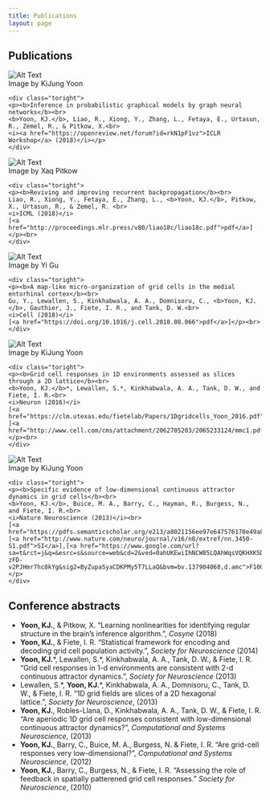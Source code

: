 ```yaml
---
title: Publications
layout: page
---
```


<!-- <p>I was a postdoctoral researcher in <a href="http://xaqlab.com" target="_blank">Xaq Pitkow</a>'s lab at Baylor College of Medicine and Rice University. My recent work lies on the intersection of probabilistic graphical models and neural networks, to reproduce the brain's inference algorithm.</p>-->

<!-- <p>Prior to that, I obtained a PhD in 2015 in the Department of Electrical and Computer Engineering at UT Austin, in <a href="http://clm.utexas.edu/fietelab" target="_blank">Ila Fiete</a>'s lab. My research in the Fiete group focused on neural coding, dynamics of neural networks, and Bayesian inference for studying neural representations of space in the brain.</p><br>-->

<h2>Publications</h2>
<div class="side-by-side">
    <div class="toleft">
        <img class="image" src="https://kijungyoon.github.io/assets/images/inference_gnn.png" alt="Alt Text">
        <figcaption class="caption">Image by KiJung Yoon</figcaption>
    </div>

    <div class="toright">
    <p><b>Inference in probabilistic graphical models by graph neural networks</b><br>
    <b>Yoon, KJ.</b>, Liao, R., Xiong, Y., Zhang, L., Fetaya, E., Urtasun, R., Zemel, R., & Pitkow, X.<br>
	<i><a href="https://openreview.net/forum?id=rkN1pF1vz">ICLR Workshop</a> (2018)</i></p>
    </div>
</div>

<div class="side-by-side">
    <div class="toleft">
        <img class="image" src="https://kijungyoon.github.io/assets/images/rbp.png" alt="Alt Text">
	<figcaption class="caption">Image by Xaq Pitkow</figcaption>
    </div>

    <div class="toright">
    <p><b>Reviving and improving recurrent backpropagation</b><br>
    Liao, R., Xiong, Y., Fetaya, E., Zhang, L., <b>Yoon, KJ.</b>, Pitkow, X., Urtasun, R., & Zemel, R. <br>
	<i>ICML (2018)</i>
	[<a href="http://proceedings.mlr.press/v80/liao18c/liao18c.pdf">pdf</a>]</p><br>
    </div>
</div>

<div class="side-by-side">
    <div class="toleft">
        <img class="image" src="https://kijungyoon.github.io/assets/images/micro_gc.png" alt="Alt Text">
        <figcaption class="caption">Image by Yi Gu</figcaption>
    </div>

    <div class="toright">
    <p><b>A map-like micro-organization of grid cells in the medial entorhinal cortex</b><br>
    Gu, Y., Lewallen, S., Kinkhabwala, A. A., Domnisoru, C., <b>Yoon, KJ.</b>, Gauthier, J., Fiete, I. R., and Tank, D. W.<br>
	<i>Cell (2018)</i>
	[<a href="https://doi.org/10.1016/j.cell.2018.08.066">pdf</a>]</p><br>
    </div>
</div>

<div class="side-by-side">
    <div class="toleft">
        <img class="image" src="https://kijungyoon.github.io/assets/images/grid1D.jpg" alt="Alt Text">
        <figcaption class="caption">Image by KiJung Yoon</figcaption>
    </div>

    <div class="toright">
    <p><b>Grid cell responses in 1D environments assessed as slices through a 2D lattice</b><br>
    <b>Yoon, KJ.</b>*, Lewallen, S.*, Kinkhabwala, A. A., Tank, D. W., and Fiete, I. R.<br>
	<i>Neuron (2016)</i>
	[<a href="https://clm.utexas.edu/fietelab/Papers/1Dgridcells_Yoon_2016.pdf">pdf</a>],[<a href="http://www.cell.com/cms/attachment/2062705203/2065233124/mmc1.pdf">SI</a>]</p><br>
    </div>
</div>

<div class="side-by-side">
    <div class="toleft">
        <img class="image" src="https://kijungyoon.github.io/assets/images/gridcat.jpg" alt="Alt Text">
        <figcaption class="caption">Image by KiJung Yoon</figcaption>
    </div>

    <div class="toright">
    <p><b>Specific evidence of low-dimensional continuous attractor dynamics in grid cells</b><br>
    <b>Yoon, KJ.</b>, Buice, M. A., Barry, C., Hayman, R., Burgess, N., and Fiete, I. R.<br>
	<i>Nature Neuroscience (2013)</i><br>
	[<a href="https://pdfs.semanticscholar.org/e213/a8021156ee97e647576170e49a87db2a0e9a.pdf">pdf</a>],[<a href="http://www.nature.com/neuro/journal/v16/n8/extref/nn.3450-S1.pdf">SI</a>],[<a href="https://www.google.com/url?sa=t&rct=j&q=&esrc=s&source=web&cd=2&ved=0ahUKEwiIhNCW85LQAhWqsVQKHXK5DHIQFggnMAE&url=http%3A%2F%2Ff1000.com%2Fprime%2F718030887&usg=AFQjCNHhAmmMNnD-zFD-v2PJHmr7hc8kYg&sig2=ByZupaSyaCDKPMy5T7LLaQ&bvm=bv.137904068,d.amc">F1000</a>]</p>
    </div>
</div>

<h2>Conference abstracts</h2>
<ul class="conference-list">
	<li><b>Yoon, KJ.</b>, & Pitkow, X. “Learning nonlinearities for identifying regular structure in the brain’s inference algorithm.”, <i>Cosyne</i> (2018) </li>
	<li><b>Yoon, KJ.</b>, & Fiete, I. R. “Statistical framework for encoding and decoding grid cell population activity.”, <i>Society for Neuroscience</i> (2014) </li>
	<li><b>Yoon, KJ.</b>*, Lewallen, S.*, Kinkhabwala, A. A., Tank, D. W., & Fiete, I. R. “Grid cell responses in 1-d environments are consistent with 2-d continuous attractor dynamics.”, <i>Society for Neuroscience</i> (2013) </li>
	<li>Lewallen, S.*, <b>Yoon, KJ.</b>*, Kinkhabwala, A. A., Domnisoru, C., Tank, D. W., & Fiete, I. R. “1D grid fields are slices of a 2D hexagonal lattice.”, <i>Society for Neuroscience</i>, (2013) </li>
	<li><b>Yoon, KJ.</b>, Robles-Llana, D., Kinkhabwala, A. A., Tank, D. W., & Fiete, I. R. “Are aperiodic 1D grid cell responses consistent with low-dimensional continuous attractor dynamics?”, <i>Computational and Systems Neuroscience</i>, (2013) </li>
	<li><b>Yoon, KJ.</b>, Barry, C., Buice, M. A., Burgess, N. & Fiete, I. R. “Are grid-cell responses very low-dimensional?”, <i>Computational and Systems Neuroscience</i>, (2012) </li>
	<li><b>Yoon, KJ.</b>, Barry, C., Burgess, N., & Fiete, I. R. “Assessing the role of feedback in spatially patterened grid cell responses.” <i>Society for Neuroscience</i>, (2010) </li>
</ul>


